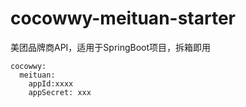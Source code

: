 # cocowwy-meituan-starter
美团品牌商API，适用于SpringBoot项目，拆箱即用
```
cocowwy:
  meituan:
    appId:xxxx
    appSecret: xxx   
```

